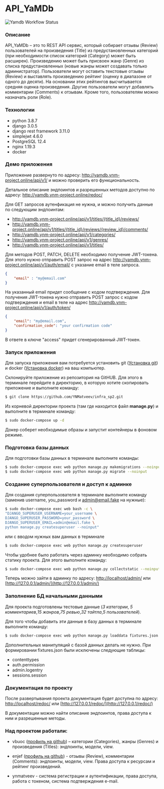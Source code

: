 # API_YaMDb

![Yamdb Workflow Status](https://github.com/ynmatveev/yamdb_final/actions/workflows/yamdb_workflow.yml/badge.svg?branch=master&event=push)

### Описание


API_YaMDb – это то REST API сервис, который собирает отзывы (Review) пользователей на произведения (Title) из предустановленных категорий (при необходимости список категорий (Category) может быть расширен).
Произведению может быть присвоен жанр (Genre) из списка предустановленных (новые жанры может создавать только администратор).
Пользователи могут оставить текстовые отзывы (Review) и выставлять произведению рейтинг (оценку в диапазоне от одного до десяти). На основании этих рейтингов высчитывается средняя оценка произведения.
Другие пользователи могут добавлять комментарии (Comments) к отзывам.
Кроме того, пользователям можно назначать роли (Role).

### Технологии
- python 3.8.7
- django 3.0.5
- django rest framework 3.11.0
- simplejwt 4.6.0
- PostgreSQL 12.4
- nginx 1.19.3
- docker

### Демо приложения

 Приложение развернуто по адресу: http://yamdb.ynm-project.online/api/v1/ и можно проверить его функциональность.

 Детальное описание эндпоинтов и разрешенных методов доступно по адресу: http://yamdb.ynm-project.online/redoc/

 Для GET запросов аутенфикация не нужна, и можно получить данные по следующим эндпоинтам:

 - http://yamdb.ynm-project.online/api/v1/titles/{title_id}/reviews/
 - http://yamdb.ynm-project.online/api/v1/titles/{title_id}/reviews/{review_id}/comments/
 - http://yamdb.ynm-project.online/api/v1/categories/
 - http://yamdb.ynm-project.online/api/v1/genres/
 - http://yamdb.ynm-project.online/api/v1/titles/

Для методов POST, PATCH, DELETE необходимо получение JWT-токена. Для этого нужно отправить
POST запрос на адрес http://yamdb.ynm-project.online/api/v1/auth/email/ с указание email в теле запроса.

```json
{
    "email" : "my@email.com"
}
```

На указанный email придет сообщение с кодом подтверждения.
Для получения JWT-токена нужно отправить POST запрос с кодом подтверждения и email в теле на адрес http://yamdb.ynm-project.online/api/v1/auth/token/

```json
{
    "email": "my@email.com",
    "confirmation_code": "your confirmation code"
}
```

В ответе в ключе "access" придет сгенерированный JWT-токен.

### Запуск приложения

Для запуска приложения вам потребуется установить git ([Установка git](https://git-scm.com/book/ru/v2/Введение-Установка-Git))  и docker ([Установка docker](https://www.docker.com/get-started)) на ваш компьютер.


Склонируйте приложение из репозитория на GitHUB. Для этого в терминале перейдите в директорию, в которую хотите скопировать приложение и выполните команду:

```bash
$ git clone https://github.com/YNMatveev/infra_sp2.git
```

Из корневой директории проекта (там где находится файл **manage.py**) и
выполните в терминале команду:

```bash
$ sudo docker-compose up -d
```

Докер соберет необходимые образы и запустит контейнеры в фоновом режиме.

### Подготовка базы данных

Для подготовки базы данных в терминале выполните команды:
```bash
$ sudo docker-compose exec web python manage.py makemigrations --noinput
$ sudo docker-compose exec web python manage.py migrate --noinput
```

### Создание суперпользователя и доступ к админке
Для создания суперпользователя в терминале выполните команду (заменив username, you_password и admin@email.fake на нужные):

```bash
$ sudo docker-compose exec web bash -c \
"DJANGO_SUPERUSER_USERNAME=your_username \
DJANGO_SUPERUSER_PASSWORD=your_password \
DJANGO_SUPERUSER_EMAIL=admin@email.fake \
python manage.py createsuperuser --noinput"
```
или с вводом нужных вам данных в терминале

```bash
$ sudo docker-compose exec web python manage.py createsuperuser
```

Чтобы удобнее было работать через админку необходимо собрать статику проекта. Для этого выполните команду:

```bash
$ sudo docker-compose exec web python manage.py collectstatic --noinput
```


Теперь можно зайти в админку по адресу:
[http://localhost/admin/](http://localhost/admin/) или [http://127.0.0.1/admin/](http://127.0.0.1/admin/)

### Заполнение БД начальными данными
Для проекта подготовлены тестовые данные (_3 категории_, _5 комментариев_,_15 жанров_,_75 ревью_,_32 тайтла_,_5 пользователей_).

Для того чтобы добавить эти данные в базу данных в терминале выполните команду:

```bash
$ sudo docker-compose exec web python manage.py loaddata fixtures.json
```

Дополнительных манипуляций с базой данных делать не нужно. При формировании fixtures.json были исключены следующие таблицы:
- contenttypes
- auth.permission
- admin.logentry
- sessions.session

### Документация по проекту
После развертывания проекта документация будет доступна по адресу:
[http://localhost/redoc/](http://localhost/redoc/) или [http://127.0.0.1/redoc/](http://127.0.0.1/redoc/)

В документации можно найти описание эндпоинтов, права доступа к ним и разрешенные методы.

### Над проектом работали:

* vbuoc ([профиль на github](https://github.com/vbuoc)) – категории (Categories), жанры (Genres) и произведения (Titles): эндпоинты, модели, view.

* enjef ([профиль на github](https://github.com/Enjef)) - отзывы (Review), комментарии (Comments): эндпоинты, модели, view. Права доступа к ресурсам и рейтинг произведений.

* ynmatveev - система регистрации и аутентификации, права доступа, работа с токеном, система подтверждения e-mail.
